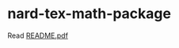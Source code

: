 # nard-tex-math-package

Read [README.pdf](https://github.com/nard-tech/nard-tex-math-package/blob/main/README.pdf)

